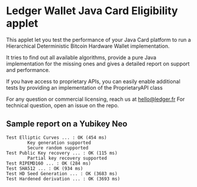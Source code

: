 Ledger Wallet Java Card Eligibility applet
==========================================

This applet let you test the performance of your Java Card platform to run a Hierarchical Deterministic Bitcoin Hardware Wallet implementation. 

It tries to find out all available algorithms, provide a pure Java implementation for the missing ones and gives a detailed report on support and performance.

If you have access to proprietary APIs, you can easily enable additional tests by providing an implementation of the ProprietaryAPI class 

For any question or commercial licensing, reach us at hello@ledger.fr
For technical question, open an issue on the repo.

Sample report on a Yubikey Neo 
-------------------------------

```
Test Elliptic Curves ... : OK (454 ms)
        Key generation supported
        Secure random supported
Test Public Key recovery ... : OK (115 ms)
        Partial key recovery supported
Test RIPEMD160 ... : OK (284 ms)
Test SHA512 ... : OK (934 ms)
Test HD Seed Generation ... : OK (3683 ms)
Test Hardened derivation ... : OK (3693 ms)
```

